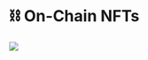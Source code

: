 # ⛓ On-Chain NFTs



![](https://cdn.discordapp.com/attachments/989169461229670450/991677671094353950/On-Chain\_NFTs\_2.jpg)
